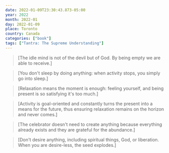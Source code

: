 ```yaml
---
date: 2022-01-09T23:30:43.873-05:00
year: 2022
month: 2022-01
day: 2022-01-09
place: Toronto
country: Canada
categories: ["book"]
tags: ["Tantra: The Supreme Understanding"]
---
```

> [The idle mind is not of the devil but of God. By being empty we are able to receive.]

> [You don't sleep by doing anything: when activity stops, you simply go into sleep.]

> [Relaxation means the moment is enough: feeling yourself, and being present is so satisfying it's too much.]

> [Activity is goal-oriented and constantly turns the present into a means for the future, thus ensuring relaxation remains on the horizon and never comes.]

> [The celebrator doesn't need to create anything because everything already exists and they are grateful for the abundance.]

> [Don't desire anything, including spiritual things, God, or liberation. When you are desire-less, the seed explodes.]

